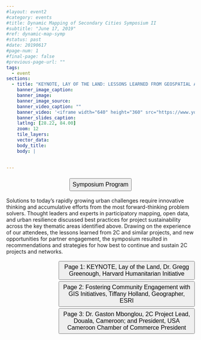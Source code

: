 ```yaml
---
#layout: event2
#category: events
#title: Dynamic Mapping of Secondary Cities Symposium II
#subtitle: "June 17, 2019"
#ref: dynamic-map-symp
#status: past
#date: 20190617
#page-num: 1
#final-page: false
#previous-page-url: ""
tags:
  - event
sections:
  - title: "KEYNOTE, LAY OF THE LAND: LESSONS LEARNED FROM GEOSPATIAL APPLICATIONS IN THE HUMANITARIAN ENTERPRISE"
    banner_image_caption: 
    banner_image: 
    banner_image_source: 
    banner_video_caption: ""
    banner_video: '<iframe width="640" height="360" src="https://www.youtube.com/embed/X8BxcZ9Cp7Q" frameborder="0" allowfullscreen></iframe>'
    banner_slides_caption: 
    latlng: [28.22, 84.00]
    zoom: 12
    tile_layers:
    vector_data:
    body_title: 
    body: |
          
 
---
```

<div style="text-align:center;">
    <a href="{{ site.baseurl }}/resources/events/Secondary_Cities_Symposium_2019.pdf"><button type="button" class="btn btn-default2" style="font-size:16px;padding:6px;margin-top:6px"><i class="fa"></i>Symposium Program</button></a>
</div>
<div style="text-align:center;"></div>
<br>
<div>
Solutions to today’s rapidly growing urban challenges require innovative thinking and accumulative efforts from the most forward-thinking problem solvers. Thought leaders and experts in participatory mapping, open data, and urban resilience discussed best practices for project sustainability across the key thematic areas identified above. Drawing on the experience of our attendees, the lessons learned from 2C and similar projects, and new opportunities for partner engagement, the symposium resulted in recommendations and strategies
for how best to continue and sustain 2C projects and networks.
</div>
<br>
<div style="text-align:center;margin-left: 140px;">
    <div style="display: inline-block; text-align: left">
        <a href="{{ site.baseurl }}/events/dynamic-map-symp2.html"><button type="button" class="btn btn-default3" style="font-size:16px;padding:5px;margin-bottom:4px"><i class="fa"></i>Page 1: KEYNOTE, Lay of the Land, Dr. Gregg Greenough, Harvard Humanitarian Initiative</button></a>
        <br>
        <a href="{{ site.baseurl }}/events/dynamic-map-symp2-page-2.html"><button type="button" class="btn btn-default3" style="font-size:16px;padding:5px;margin-bottom:4px"><i class="fa"></i>Page 2: Fostering Community Engagement with GIS Initiatives, Tiffany Holland, Geographer, ESRI</button></a>
        <br>
        <a href="{{ site.baseurl }}/events/dynamic-map-symp2-page-3.html"><button type="button" class="btn btn-default3" style="font-size:16px;padding:5px;margin-bottom:4px"><i class="fa"></i>Page 3:  Dr. Gaston Mbonglou, 2C Project Lead, Douala, Cameroon; and President, USA Cameroon Chamber of Commerce President</button></a>
    </div>
</div>
<br>

